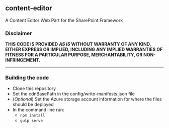 ## content-editor

A Content Editor Web Part for the SharePoint Framework

### Disclaimer

**THIS CODE IS PROVIDED *AS IS* WITHOUT WARRANTY OF ANY KIND, EITHER EXPRESS OR IMPLIED, INCLUDING ANY IMPLIED WARRANTIES OF FITNESS FOR A PARTICULAR PURPOSE, MERCHANTABILITY, OR NON-INFRINGEMENT.**

---

### Building the code

- Clone this repository
- Set the cdnBasePath in the config/write-manifests.json file
- (_Optional_) Set the Azure storage account information for where the files should be deployed
- In the command line run:
  - `npm install`
  - `gulp serve`